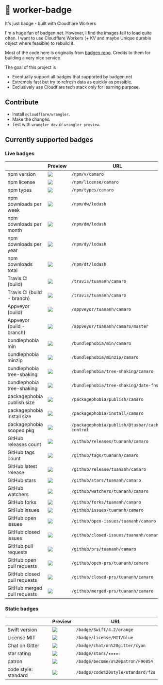# 🚥 worker-badge

It's just badge - built with Cloudflare Workers

I'm a huge fan of badgen.net. However, I find the images fail to load quite often. I want to use Cloudflare Workers (+ KV and maybe Unique durable object where feasible) to rebuild it.

Most of the code here is originally from [badgen repo](https://github.com/badgen/badgen.net). Credits to them for building a very nice service.

The goal of this project is

- Eventually support all badges that supported by badgen.net
- Extremely fast but try to refresh data as quickly as possible.
- Exclusively use Cloudflare tech stack only for learning purpose.

## Contribute

- Install `@cloudflare/wrangler`.
- Make the changes.
- Test with `wrangler dev` or `wrangler preview`.

## Currently supported badges

### Live badges

|                             | Preview                                                                            | URL                                            |
| --------------------------- | ---------------------------------------------------------------------------------- | ---------------------------------------------- |
| npm version                 | ![](https://badge-staging.tuananh.net/npm/v/camaro)                                | `/npm/v/camaro`                                |
| npm license                 | ![](https://badge-staging.tuananh.net/npm/license/camaro)                          | `/npm/license/camaro`                          |
| npm types                   | ![](https://badge-staging.tuananh.net/npm/types/camaro)                            | `/npm/types/camaro`                            |
| npm downloads per week      | ![](https://badge-staging.tuananh.net/npm/dw/lodash)                               | `/npm/dw/lodash`                               |
| npm downloads per month     | ![](https://badge-staging.tuananh.net/npm/dm/lodash)                               | `/npm/dm/lodash`                               |
| npm downloads per year      | ![](https://badge-staging.tuananh.net/npm/dy/lodash)                               | `/npm/dy/lodash`                               |
| npm downloads total         | ![](https://badge-staging.tuananh.net/npm/dt/lodash)                               | `/npm/dt/lodash`                               |
| Travis CI (build)           | ![](https://badge-staging.tuananh.net/travis/tuananh/camaro)                       | `/travis/tuananh/camaro`                       |
| Travis CI (build - branch)  | ![](https://badge-staging.tuananh.net/travis/tuananh/camaro/master)                | `/travis/tuananh/camaro`                       |
| Appveyor (build)            | ![](https://badge-staging.tuananh.net/appveyor/tuananh/camaro)                     | `/appveyor/tuananh/camaro`                     |
| Appveyor (build - branch)   | ![](https://badge-staging.tuananh.net/appveyor/tuananh/camaro/master)              | `/appveyor/tuananh/camaro/master`              |
| bundlephobia min            | ![](https://badge-staging.tuananh.net/bundlephobia/min/camaro)                     | `/bundlephobia/min/camaro`                     |
| bundlephobia minzip         | ![](https://badge-staging.tuananh.net/bundlephobia/minzip/camaro)                  | `/bundlephobia/minzip/camaro`                  |
| bundlephobia tree-shaking   | ![](https://badge-staging.tuananh.net/bundlephobia/tree-shaking/camaro)            | `/bundlephobia/tree-shaking/camaro`            |
| bundlephobia tree-shaking   | ![](https://badge-staging.tuananh.net/bundlephobia/tree-shaking/date-fns)          | `/bundlephobia/tree-shaking/date-fns`          |
| packagephobia publish size  | ![](https://badge-staging.tuananh.net/packagephobia/publish/camaro)                | `/packagephobia/publish/camaro`                |
| packagephobia install size  | ![](https://badge-staging.tuananh.net/packagephobia/install/camaro)                | `/packagephobia/install/camaro`                |
| packagephobia scoped pkg    | ![](https://badge-staging.tuananh.net/packagephobia/publish/@tusbar/cache-control) | `/packagephobia/publish/@tusbar/cache-control` |
| GitHub releases count       | ![](https://badge-staging.tuananh.net/github/releases/tuananh/camaro)              | `/github/releases/tuananh/camaro`              |
| GitHub tags count           | ![](https://badge-staging.tuananh.net/github/tags/tuananh/camaro)                  | `/github/tags/tuananh/camaro`                  |
| GitHub latest release       | ![](https://badge-staging.tuananh.net/github/release/tuananh/camaro)               | `/github/release/tuananh/camaro`               |
| GitHub stars                | ![](https://badge-staging.tuananh.net/github/stars/tuananh/camaro)                 | `/github/stars/tuananh/camaro`                 |
| GitHub watchers             | ![](https://badge-staging.tuananh.net/github/watchers/tuananh/camaro)              | `/github/watchers/tuananh/camaro`              |
| GitHub forks                | ![](https://badge-staging.tuananh.net/github/forks/tuananh/camaro)                 | `/github/forks/tuananh/camaro`                 |
| GitHub issues               | ![](https://badge-staging.tuananh.net/github/issues/tuananh/camaro)                | `/github/issues/tuananh/camaro`                |
| GitHub open issues          | ![](https://badge-staging.tuananh.net/github/open-issues/tuananh/camaro)           | `/github/open-issues/tuananh/camaro`           |
| GitHub closed issues        | ![](https://badge-staging.tuananh.net/github/closed-issues/tuananh/camaro)         | `/github/closed-issues/tuananh/camaro`         |
| GitHub pull requests        | ![](https://badge-staging.tuananh.net/github/prs/tuananh/camaro)                   | `/github/prs/tuananh/camaro`                   |
| GitHub open pull requests   | ![](https://badge-staging.tuananh.net/github/open-prs/tuananh/camaro)              | `/github/open-prs/tuananh/camaro`              |
| GitHub closed pull requests | ![](https://badge-staging.tuananh.net/github/closed-prs/tuananh/camaro)            | `/github/closed-prs/tuananh/camaro`            |
| GitHub merged pull requests | ![](https://badge-staging.tuananh.net/github/merged-prs/tuananh/camaro)            | `/github/merged-prs/tuananh/camaro`            |

### Static badges

|                      | Preview                                                                | URL                                |
| -------------------- | ---------------------------------------------------------------------- | ---------------------------------- |
| Swift version        | ![](https://badge-staging.tuananh.net/badge/Swift/4.2/orange)          | `/badge/Swift/4.2/orange`          |
| License MIT          | ![](https://badge-staging.tuananh.net/badge/license/MIT/blue)          | `/badge/license/MIT/blue`          |
| Chat on Gitter       | ![](https://badge-staging.tuananh.net/badge/chat/on%20gitter/cyan)     | `/badge/chat/on%20gitter/cyan`     |
| star rating          | ![](https://badge-staging.tuananh.net/badge/stars/★★★★☆)               | `/badge/stars/★★★★☆`               |
| patron               | ![](https://badge-staging.tuananh.net/badge/become/a%20patron/F96854)  | `/badge/become/a%20patron/F96854`  |
| code style: standard | ![](https://badge-staging.tuananh.net/badge/code%20style/standard/f2a) | `/badge/code%20style/standard/f2a` |
